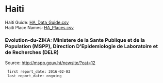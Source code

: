 # Haiti  
  
Haiti Guide: [HA_Data_Guide.csv](HA_Data_Guide.csv)  
Haiti Place Names: [HA_Places.csv](HA_Places.csv)  
  
### Evolution-du-ZIKA: Ministere de la Sante Publique et de la Population (MSPP), Direction D'Epidemiologie de Laboratoire et de Recherches (DELR)  
Source: <http://mspp.gouv.ht/newsite/?cat=12>  
  
     first report_date: 2016-02-03
     last report_date: ongoing
